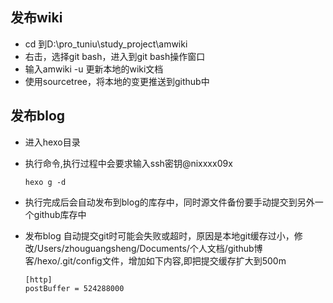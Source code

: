 ## 发布wiki
  * cd 到D:\pro_tuniu\study_project\amwiki
  * 右击，选择git bash，进入到git bash操作窗口
  * 输入amwiki -u 更新本地的wiki文档
  * 使用sourcetree，将本地的变更推送到github中


## 发布blog
* 进入hexo目录
* 执行命令,执行过程中会要求输入ssh密钥@nixxxx09x

	```hexo g -d```
* 执行完成后会自动发布到blog的库存中，同时源文件备份要手动提交到另外一个github库存中
* 发布blog 自动提交git时可能会失败或超时，原因是本地git缓存过小，修改/Users/zhouguangsheng/Documents/个人文档/github博客/hexo/.git/config文件，增加如下内容,即把提交缓存扩大到500m

	```[http]```<br>
	```postBuffer = 524288000```